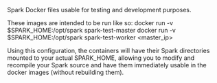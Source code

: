 Spark Docker files usable for testing and development purposes.

These images are intended to be run like so:
docker run -v $SPARK_HOME:/opt/spark spark-test-master
docker run -v $SPARK_HOME:/opt/spark spark-test-worker <master_ip>

Using this configuration, the containers will have their Spark directories
mounted to your actual SPARK_HOME, allowing you to modify and recompile
your Spark source and have them immediately usable in the docker images
(without rebuilding them).
